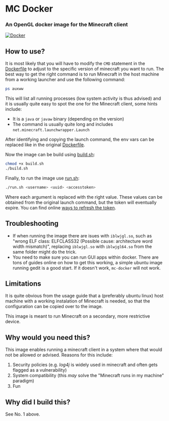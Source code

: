 # MC Docker
### An OpenGL docker image for the Minecraft client
[![Docker](https://img.shields.io/badge/Docker-2496ED?logo=docker&logoColor=fff)](#)

## How to use?
It is most likely that you will have to modify the `CMD` statement in the [Dockerfile](./Dockerfile) to adjust to the specific version of minecraft you want to run. The best way to get the right command is to run Minecraft in the host machine from a working launcher and use the following command:

```bash
ps auxww
```

This will list all running processes (low system activity is thus advised) and it is usually quite easy to spot the one for the Minecraft client, some hints include:
 - It is a `java` or `javaw` binary (depending on the version)
 - The command is usually quite long and includes `net.minecraft.launchwrapper.Launch`

After identifying and copying the launch command, the env vars can be replaced like in the original [Dockerfile](./Dockerfile).

Now the image can be build using [build.sh](./build.sh):

```bash
chmod +x build.sh
./build.sh
```

Finally, to run the image use [run.sh](./run.sh):

```bash
./run.sh <username> <uuid> <accesstoken>
```

Where each argument is replaced with the right value. These values can be obtained from the original launch command, but the token will eventually expire. You can find online [ways to refresh the token](https://kqzz.github.io/mc-bearer-token/).

## Troubleshooting
 - If when running the image there are isues with `iblwjgl.so`, such as "wrong ELF class: ELFCLASS32 (Possible cause: architecture word width mismatch)", replacing `iblwjgl.so` with `iblwjgl64.so` from the same folder might do the trick.
 - You need to make sure you can run GUI apps within docker. There are tons of guides online on how to get this working, a simple ubuntu image running gedit is a good start. If it doesn't work, `mc-docker` will not work.

## Limitations
It is quite obvious from the usage guide that a (preferably ubuntu linux) host machine with a working instalation of Minecraft is needed, so that the configuration can be copied over to the image. 

This image is meant to run Minecraft on a secondary, more restrictive device.

## Why would you need this?
This image enables running a minecraft client in a system where that would not be allowed or advised. Reasons for this include:
 1. Security policies (e.g. _log4j_ is widely used in minecraft and often gets flagged as a vulnerability)
 1. System compatibility (this _may_ solve the "Minecraft runs in my machine" paradigm)
 1. Fun

## Why did I build this?
See No. 1 above.

